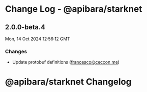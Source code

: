 # Change Log - @apibara/starknet

<!-- This log was last generated on Mon, 14 Oct 2024 12:56:12 GMT and should not be manually modified. -->

<!-- Start content -->

## 2.0.0-beta.4

Mon, 14 Oct 2024 12:56:12 GMT

### Changes

- Update protobuf definitions (francesco@ceccon.me)

# @apibara/starknet Changelog
